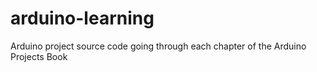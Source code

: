 arduino-learning
================

Arduino project source code going through each chapter of the Arduino Projects Book
